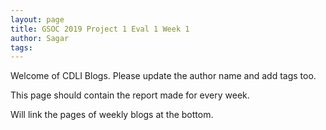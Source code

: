 ```yaml
---
layout: page
title: GSOC 2019 Project 1 Eval 1 Week 1
author: Sagar
tags: 
---
```

Welcome of CDLI Blogs.
Please update the author name and add tags too. 

This page should contain the report made for every week.

Will link the pages of weekly blogs at the bottom.